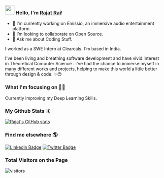 ### <img src="https://media.giphy.com/media/hvRJCLFzcasrR4ia7z/giphy.gif" width="30px"> Hello, I'm [Rajat Rai](https://therajatrai.github.io/)!

- 🔭 I’m currently working on Emissio, an immersive audio entertainment platform.
- 👯 I’m looking to collaborate on Open Source.
- 💬 Ask me about Coding Stuff.

I worked as a SWE Intern at Clearcals. I´m based in India.

 I've been living and breathing software development and have vivid interest in Theoretical Computer Science . I've had the chance to immerse myself in many different works and projects, helping to make this world a little better through design & code. ✨😍
 
### What I'm focusing on 👨‍💻

Currently improving my Deep Learning Skills.<br /> 

### My Github Stats ☀

[![Rajat's GitHub stats](https://github-readme-stats.vercel.app/api?username=therajatrai)](https://github.com/anuraghazra/github-readme-stats)

### Find me elsewhere 🌎

[![Linkedin Badge](https://img.shields.io/badge/-LinkedIn-blue?style=flat-square&logo=Linkedin&logoColor=white&link=https://www.linkedin.com/in/harshkumarkhatri/)](https://www.linkedin.com/in/rajat-rai-2002/) 
[![Twitter Badge](https://img.shields.io/badge/-Twitter-1ca0f1?style=flat-square&labelColor=1ca0f1&logo=twitter&logoColor=white&link=https://twitter.com/_diogorodrigues)](https://twitter.com/ItsRajatRai/)
<br> 

###  Total Visitors on the Page

![visitors](https://visitor-badge.laobi.icu/badge?page_id=therajatrai.therajatrai)
